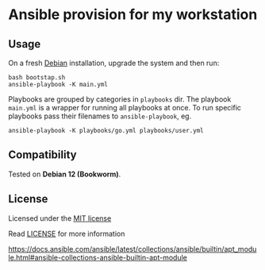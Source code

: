 # Ansible provision for my workstation

## Usage

On a fresh [Debian](https://cdimage.debian.org/debian-cd/current/amd64/bt-dvd/) installation,
upgrade the system and then run:

```
bash bootstap.sh
ansible-playbook -K main.yml
```

Playbooks are grouped by categories in `playbooks` dir. The playbook `main.yml` is a wrapper for
running all playbooks at once. To run specific playbooks pass their filenames to `ansible-playbook`, eg.

```
ansible-playbook -K playbooks/go.yml playbooks/user.yml
```

## Compatibility

Tested on **Debian 12 (Bookworm)**.

## License
Licensed under the [MIT license](http://opensource.org/licenses/MIT)

Read [LICENSE](LICENSE) for more information


https://docs.ansible.com/ansible/latest/collections/ansible/builtin/apt_module.html#ansible-collections-ansible-builtin-apt-module
